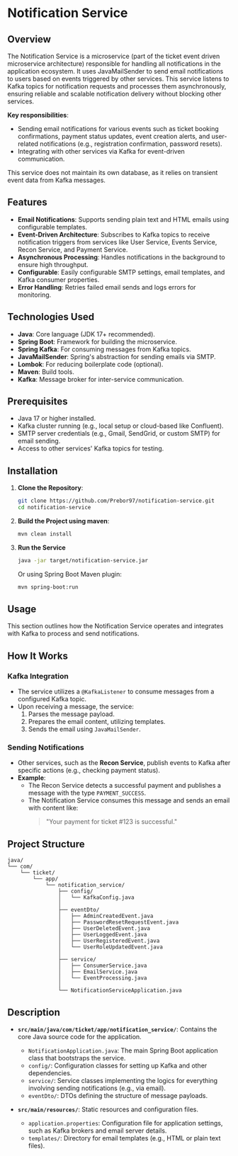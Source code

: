 # Notification Service

## Overview

The Notification Service is a microservice (part of the ticket event driven microservice architecture) responsible for handling all notifications in the application ecosystem. It uses JavaMailSender to send email notifications to users based on events triggered by other services. This service listens to Kafka topics for notification requests and processes them asynchronously, ensuring reliable and scalable notification delivery without blocking other services.

**Key responsibilities**:
- Sending email notifications for various events such as ticket booking confirmations, payment status updates, event creation alerts, and user-related notifications (e.g., registration confirmation, password resets).
- Integrating with other services via Kafka for event-driven communication.

This service does not maintain its own database, as it relies on transient event data from Kafka messages.

## Features

- **Email Notifications**: Supports sending plain text and HTML emails using configurable templates.
- **Event-Driven Architecture**: Subscribes to Kafka topics to receive notification triggers from services like User Service, Events Service, Recon Service, and Payment Service.
- **Asynchronous Processing**: Handles notifications in the background to ensure high throughput.
- **Configurable**: Easily configurable SMTP settings, email templates, and Kafka consumer properties.
- **Error Handling**: Retries failed email sends and logs errors for monitoring.

## Technologies Used

- **Java**: Core language (JDK 17+ recommended).
- **Spring Boot**: Framework for building the microservice.
- **Spring Kafka**: For consuming messages from Kafka topics.
- **JavaMailSender**: Spring's abstraction for sending emails via SMTP.
- **Lombok**: For reducing boilerplate code (optional).
- **Maven**: Build tools.
- **Kafka**: Message broker for inter-service communication.

## Prerequisites

- Java 17 or higher installed.
- Kafka cluster running (e.g., local setup or cloud-based like Confluent).
- SMTP server credentials (e.g., Gmail, SendGrid, or custom SMTP) for email sending.
- Access to other services' Kafka topics for testing.

## Installation

1. **Clone the Repository**:
   ```bash
   git clone https://github.com/Prebor97/notification-service.git
   cd notification-service

2. **Build the Project using maven**:
   ```bash
   mvn clean install

3. **Run the Service**
   ```bash
   java -jar target/notification-service.jar
   ```
   Or using Spring Boot Maven plugin:
   ```bash
   mvn spring-boot:run
   ```
## Usage

This section outlines how the Notification Service operates and integrates with Kafka to process and send notifications.

## How It Works

### Kafka Integration

- The service utilizes a `@KafkaListener` to consume messages from a configured Kafka topic.
- Upon receiving a message, the service:
    1. Parses the message payload.
    2. Prepares the email content, utilizing templates.
    3. Sends the email using `JavaMailSender`.

### Sending Notifications

- Other services, such as the **Recon Service**, publish events to Kafka after specific actions (e.g., checking payment status).
- **Example**:
    - The Recon Service detects a successful payment and publishes a message with the type `PAYMENT_SUCCESS`.
    - The Notification Service consumes this message and sends an email with content like:
      > "Your payment for ticket #123 is successful."  
    
## Project Structure
```plaintext
java/
└── com/
    └── ticket/
        └── app/
            └── notification_service/
                ├── config/
                │   └── KafkaConfig.java
                │
                ├── eventDto/
                │   ├── AdminCreatedEvent.java
                │   ├── PasswordResetRequestEvent.java
                │   ├── UserDeletedEvent.java
                │   ├── UserLoggedEvent.java
                │   ├── UserRegisteredEvent.java
                │   └── UserRoleUpdatedEvent.java
                │
                ├── service/
                │   ├── ConsumerService.java
                │   ├── EmailService.java
                │   └── EventProcessing.java
                │
                └── NotificationServiceApplication.java
```
## Description
- **`src/main/java/com/ticket/app/notification_service/`**: Contains the core Java source code for the application.
    - `NotificationApplication.java`: The main Spring Boot application class that bootstraps the service.
    - `config/`: Configuration classes for setting up Kafka and other dependencies.
    - `service/`: Service classes implementing the logics for everything involving sending notifications (e.g., via email).
    - `eventDto/`: DTOs defining the structure of message payloads.

- **`src/main/resources/`**: Static resources and configuration files.
    - `application.properties`: Configuration file for application settings, such as Kafka brokers and email server details.
    - `templates/`: Directory for email templates (e.g., HTML or plain text files).


